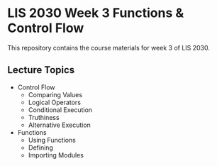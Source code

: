 # LIS 2030 Week 3 Functions & Control Flow


This repository contains the course materials for week 3 of LIS 2030.

## Lecture Topics

* Control Flow
    * Comparing Values
    * Logical Operators
    * Conditional Execution
    * Truthiness
    * Alternative Execution
* Functions
    * Using Functions
    * Defining 
    * Importing Modules


